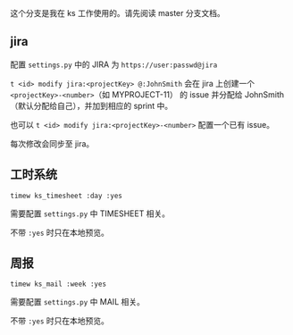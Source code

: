 这个分支是我在 ks 工作使用的。请先阅读 master 分支文档。

## jira

配置 `settings.py` 中的 JIRA 为 `https://user:passwd@jira`

`t <id> modify jira:<projectKey> @:JohnSmith` 会在 jira 上创建一个 `<projectKey>-<number>`（如 MYPROJECT-11） 的 issue 并分配给 JohnSmith（默认分配给自己），并加到相应的 sprint 中。

也可以 `t <id> modify jira:<projectKey>-<number>` 配置一个已有 issue。

每次修改会同步至 jira。

## 工时系统

`timew ks_timesheet :day :yes`

需要配置 `settings.py` 中 TIMESHEET 相关。

不带 `:yes` 时只在本地预览。

## 周报

`timew ks_mail :week :yes`

需要配置 `settings.py` 中 MAIL 相关。

不带 `:yes` 时只在本地预览。
